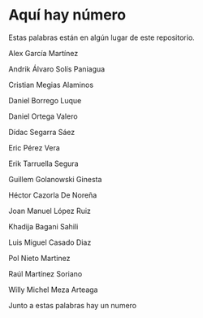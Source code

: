 # Aquí hay número

Estas palabras están en algún lugar de este repositorio.

Alex	García	Martínez	

Andrik	Álvaro	Solís	Paniagua

Cristian	Megias	Alaminos	

Daniel	Borrego	Luque	

Daniel	Ortega	Valero	

Dídac	Segarra	Sáez	

Eric	Pérez	Vera	

Erik	Tarruella	Segura	

Guillem	Golanowski	Ginesta	

Héctor	Cazorla	De	Noreña

Joan	Manuel	López	Ruiz

Khadija	Bagani	Sahili	

Luis	Miguel	Casado	Diaz

Pol	Nieto	Martinez	

Raúl	Martínez	Soriano	

Willy	Michel	Meza	Arteaga


Junto a estas palabras hay un numero
